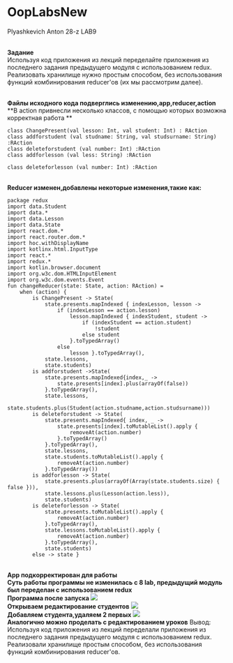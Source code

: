 # OopLabsNew
Plyashkevich Anton 28-z
LAB9

<br>**Задание**
<br>Используя код приложения из лекций переделайте приложения из последнего задания предыдущего модуля с использованием redux. Реализовать хранилище нужно простым способом, без использования функций комбинирования reducer'ов (их мы рассмотрим далее).

<br>**Файлы исходного кода подверглись изменению,app,reducer,action**
<br>**В action привнесли несколько классов, c помощью которых возможна корректная работа **
``` 
class ChangePresent(val lesson: Int, val student: Int) : RAction
class addforstudent (val studname: String, val studsurname: String) :RAction
class deleteforstudent (val number: Int) :RAction
class addforlesson (val less: String) :RAction

class deleteforlesson (val number: Int) :RAction
```

<br>**Reducer изменен,добавлены некоторые изменения,такие как:**
```
package redux
import data.Student
import data.*
import data.Lesson
import data.State
import react.dom.*
import react.router.dom.*
import hoc.withDisplayName
import kotlinx.html.InputType
import react.*
import redux.*
import kotlin.browser.document
import org.w3c.dom.HTMLInputElement
import org.w3c.dom.events.Event
fun changeReducer(state: State, action: RAction) =
    when (action) {
        is ChangePresent -> State(
            state.presents.mapIndexed { indexLesson, lesson ->
                if (indexLesson == action.lesson)
                    lesson.mapIndexed { indexStudent, student ->
                        if (indexStudent == action.student)
                            !student
                        else student
                    }.toTypedArray()
                else
                    lesson }.toTypedArray(),
            state.lessons,
            state.students)
        is addforstudent ->State(
            state.presents.mapIndexed{index,_ ->
                state.presents[index].plus(arrayOf(false))
            }.toTypedArray(),
            state.lessons,
            state.students.plus(Student(action.studname,action.studsurname)))
        is deleteforstudent -> State(
            state.presents.mapIndexed{ index, _ ->
                state.presents[index].toMutableList().apply {
                    removeAt(action.number)
                }.toTypedArray()
            }.toTypedArray(),
            state.lessons,
            state.students.toMutableList().apply {
                removeAt(action.number)
            }.toTypedArray())
        is addforlesson -> State(
            state.presents.plus(arrayOf(Array(state.students.size) { false })),
            state.lessons.plus(Lesson(action.less)),
            state.students)
        is deleteforlesson -> State(
            state.presents.toMutableList().apply {
                removeAt(action.number)
            }.toTypedArray(),
            state.lessons.toMutableList().apply {
                removeAt(action.number)
            }.toTypedArray(),
            state.students)
        else -> state }
```
<br>**App подкорректирован для работы**
<br>**Суть работы программы не изменилась с 8 lab, предыдущий модуль был переделан с использованием redux**
<br>**Программа после запуска**
<img src=https://cdn.discordapp.com/attachments/407510344509030400/710250398039932979/unknown.png>
<br>**Открываем редактирование студентов**
<img src=https://cdn.discordapp.com/attachments/407510344509030400/710251282585092116/unknown.png>
<br>**Добавляем студента,удаляем 2 первых**
<img src=https://cdn.discordapp.com/attachments/407510344509030400/710251607689920562/unknown.png>
<br>**Аналогично можно проделать с редактированием уроков**
Вывод: Используя код приложения из лекций переделали приложения из последнего задания предыдущего модуля с использованием redux. Реализовали хранилище простым способом, без использования функций комбинирования reducer'ов.
